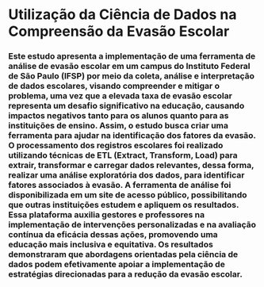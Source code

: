 # Utilização da Ciência de Dados na Compreensão da Evasão Escolar

### Este estudo apresenta a implementação de uma ferramenta de análise de evasão escolar em um campus do Instituto Federal de São Paulo (IFSP) por meio da coleta, análise e interpretação de dados escolares, visando compreender e mitigar o problema, uma vez que a elevada taxa de evasão escolar representa um desafio significativo na educação, causando impactos negativos tanto para os alunos quanto para as instituições de ensino. Assim, o estudo busca criar uma ferramenta para ajudar na identificação dos fatores da evasão. O processamento dos registros escolares foi realizado utilizando técnicas de ETL (Extract, Transform, Load) para extrair, transformar e carregar dados relevantes, dessa forma, realizar uma análise exploratória dos dados, para identificar fatores associados à evasão. A ferramenta de análise foi disponibilizada em um site de acesso público, possibilitando que outras instituições estudem e apliquem os resultados. Essa plataforma auxilia gestores e professores na implementação de intervenções personalizadas e na avaliação contínua da eficácia dessas ações, promovendo uma educação mais inclusiva e equitativa. Os resultados demonstraram que abordagens orientadas pela ciência de dados podem efetivamente apoiar a implementação de estratégias direcionadas para a redução da evasão escolar.

